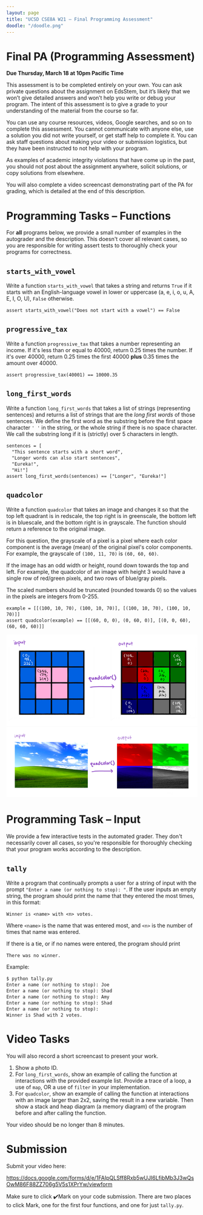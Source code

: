 ```yaml
---
layout: page
title: "UCSD CSE8A W21 – Final Programming Assessment"
doodle: "/doodle.png"
---
```


# Final PA (Programming Assessment)

**Due Thursday, March 18 at 10pm Pacific Time**

This assessment is to be completed entirely on your own. You can ask private questions about the assignment on EdsStem, but it’s likely that we won’t give detailed answers and won’t help you write or debug your program. The intent of this assessment is to give a grade to your understanding of the material from the course so far.

You can use any course resources, videos, Google searches, and so on to complete this assessment. You cannot communicate with anyone else, use a solution you did not write yourself, or get staff help to complete it. You can ask staff questions about making your video or submission logistics, but they have been instructed to not help with your program.

As examples of academic integrity violations that have come up in the past, you should not post about the assignment anywhere, solicit solutions, or copy solutions from elsewhere.

You will also complete a video screencast demonstrating part of the PA for grading, which is detailed at the end of this description.

# Programming Tasks – Functions

For **all** programs below, we provide a small number of examples in the autograder and the description. This doesn't cover all relevant cases, so you are responsible for writing assert tests to thoroughly check your programs for correctness.

## `starts_with_vowel`

Write a function `starts_with_vowel` that takes a string and returns `True` if it starts with an English-language vowel in lower or uppercase (a, e, i, o, u, A, E, I, O, U), `False` otherwise.

```
assert starts_with_vowel("Does not start with a vowel") == False
```

## `progressive_tax`

Write a function `progressive_tax` that takes a number representing an income. If it's less than or equal to 40000, return 0.25 times the number. If it's over 40000, return 0.25 times the first 40000 **plus** 0.35 times the amount over 40000.

```
assert progressive_tax(40001) == 10000.35
```

## `long_first_words`

Write a function `long_first_words` that takes a list of strings (representing sentences) and returns a list of strings that are the _long first words_ of those sentences. We define the first word as the substring before the first space character `' '` in the string, or the whole string if there is no space character. We call the substring long if it is (strictly) over 5 characters in length.

```
sentences = [
  "This sentence starts with a short word",
  "Longer words can also start sentences",
  "Eureka!",
  "Hi!"]
assert long_first_words(sentences) == ["Longer", "Eureka!"]
```

## `quadcolor`

Write a function `quadcolor` that takes an image and changes it so that the top left quadrant is in redscale, the top right is in greenscale, the bottom left is in bluescale, and the bottom right is in grayscale. The function should return a reference to the original image.

For this question, the grayscale of a pixel is a pixel where each color component is the average (mean) of the original pixel's color components. For example, the grayscale of `(100, 11, 70)` is `(60, 60, 60)`.

If the image has an odd width or height, round down towards the top and left.
For example, the quadcolor of an image with height 3 would have a single row
of red/green pixels, and two rows of blue/gray pixels.

The scaled numbers should be truncated (rounded towards 0) so the values in the pixels are integers from 0-255.

```
example = [[(100, 10, 70), (100, 10, 70)], [(100, 10, 70), (100, 10, 70)]]
assert quadcolor(example) == [[(60, 0, 0), (0, 60, 0)], [(0, 0, 60), (60, 60, 60)]]
```

![Quadcolor 1](./quadcolor-1.png)
![Quadcolor 2](./quadcolor-2.png)

# Programming Task – Input

We provide a few interactive tests in the automated grader. They don't necessarily cover all cases, so you're responsible for thoroughly checking that your program works according to the description.

## `tally`

Write a program that continually prompts a user for a string of input with the prompt `"Enter a name (or nothing to stop): "`. If the user inputs an empty string, the program should print the name that they entered the most times, in this format:

```
Winner is <name> with <n> votes.
```

Where `<name>` is the name that was entered most, and `<n>` is the number of times that name was entered.

If there is a tie, or if no names were entered, the program should print

```
There was no winner.
```

Example:

```
$ python tally.py
Enter a name (or nothing to stop): Joe
Enter a name (or nothing to stop): Shad
Enter a name (or nothing to stop): Amy
Enter a name (or nothing to stop): Shad
Enter a name (or nothing to stop):
Winner is Shad with 2 votes.
```

# Video Tasks

You will also record a short screencast to present your work.

1. Show a photo ID.
1. For `long_first_words`, show an example of calling the function at interactions with the provided example list. Provide a trace of a loop, a use of `map`, OR a use of `filter` in your implementation.
2. For `quadcolor`, show an example of calling the function at interactions with an image larger than 2x2, saving the result in a new variable. Then show a stack and heap diagram (a memory diagram) of the program before and after calling the function.

Your video should be no longer than 8 minutes.

# Submission

Submit your video here:

https://docs.google.com/forms/d/e/1FAIpQLSff8Rxb5wUJI6LfibMb3J3wQsOwM86F88ZZ706g5V5s1XPrYw/viewform

Make sure to click ✔️Mark on your code submission. There are two places to click Mark, one for the first four functions, and one for just `tally.py`.
